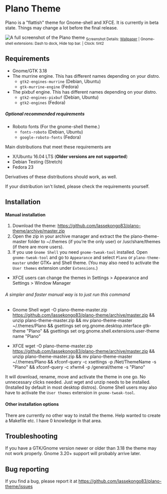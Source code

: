 # Plano Theme

Plano is a "flattish" theme for Gnome-shell and XFCE.
It is currently in beta state. Things may change a lot before the final release.

![A full screenshot of the Plano theme](http://i.imgur.com/Qwnuc0U.png)
<sub>Screenshot Details: [Wallpaper](https://lh6.googleusercontent.com/J9tuFMXaOBx_Zzbmrs6t1YvLijLOc7X-I2Mlrkxsd_FMcJKAnSI9WTbXYBfTEajHk4CClg=w2560-h2560) | Gnome-shell extensions: Dash to dock, Hide top bar. | Clock: tint2</sub>

## Requirements

* Gnome/GTK 3.18
* The murrine engine. This has different names depending on your distro.
  * `gtk2-engines-murrine` (Debian, Ubuntu)
  * `gtk-murrine-engine` (Fedora)
* The pixbuf engine. This has different names depending on your distro.
  * `gtk2-engines-pixbuf` (Debian, Ubuntu)
  * `gtk2-engines` (Fedora)

##### Optional recommended requirements
* Roboto fonts (For the gnome-shell theme.)
  * `fonts-roboto` (Debian, Ubuntu)
  * `google-roboto-fonts` (Fedora)

Main distributions that meet these requirements are

* X/Ubuntu 16.04 LTS (**Older versions are not supported**)
* Debian Testing (Stretch)
* Fedora 23

Derivatives of these distributions should work, as well.

If your distribution isn't listed, please check the requirements yourself.

## Installation

#### Manual installation

1. Download the theme: https://github.com/lassekongo83/plano-theme/archive/master.zip
2. Open the zip in your archive manager and extract the the plano-theme-master folder to ~/.themes (if you’re the only user) or /usr/share/themes (if there are more users).
3. If you use `Gnome Shell` you need `gnome-tweak-tool` installed. Open `gnome-tweak-tool` and go to `Appearance` and select `Plano` or `plano-theme-master` under GTK+ and Shell theme. (You may also need to activate the `User themes` extension under `Extensions`.)
  * XFCE users can change the themes in Settings > Appearance and Settings > Window Manager

###### A simpler and faster manual way is to just run this command 

  * Gnome Shell
    wget -O plano-theme-master.zip https://github.com/lassekongo83/plano-theme/archive/master.zip && unzip plano-theme-master.zip && mv plano-theme-master ~/.themes/Plano && gsettings set org.gnome.desktop.interface gtk-theme "Plano" && gsettings set org.gnome.shell.extensions.user-theme name "Plano"

  * XFCE
    wget -O plano-theme-master.zip https://github.com/lassekongo83/plano-theme/archive/master.zip && unzip plano-theme-master.zip && mv plano-theme-master ~/.themes/Plano && xfconf-query -c xsettings -p /Net/ThemeName -s "Plano" && xfconf-query -c xfwm4 -p /general/theme -s "Plano"

It will download, rename, move and activate the theme in one go. No unnecessary clicks needed. Just wget and unzip needs to be installed. (Installed by default in most desktop distros). Gnome Shell users may also have to activate the `User themes` extension in `gnome-tweak-tool`.

#### Other installation options

There are currently no other way to install the theme. Help wanted to create a Makefile etc. I have 0 knowledge in that area.

## Troubleshooting

If you have a GTK/Gnome version newer or older than 3.18 the theme may not work properly. Gnome 3.20+ support will probably arrive later.

## Bug reporting

If you find a bug, please report it at https://github.com/lassekongo83/plano-theme/issues
